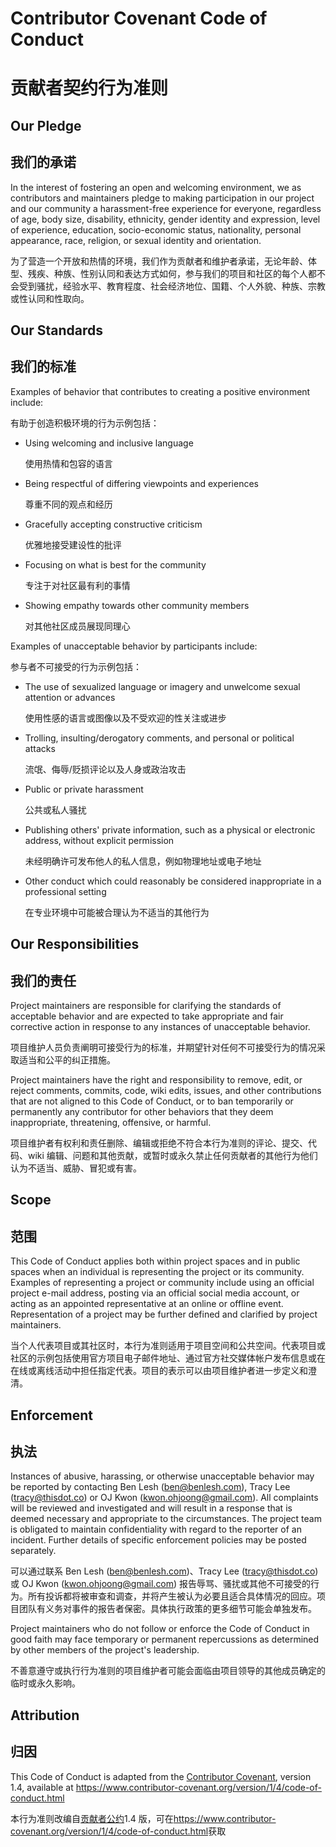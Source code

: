 # Contributor Covenant Code of Conduct

# 贡献者契约行为准则

## Our Pledge

## 我们的承诺

In the interest of fostering an open and welcoming environment, we as contributors and maintainers pledge to making participation in our project and our community a harassment-free experience for everyone, regardless of age, body size, disability, ethnicity, gender identity and expression, level of experience, education, socio-economic status, nationality, personal appearance, race, religion, or sexual identity and orientation.

为了营造一个开放和热情的环境，我们作为贡献者和维护者承诺，无论年龄、体型、残疾、种族、性别认同和表达方式如何，参与我们的项目和社区的每个人都不会受到骚扰，经验水平、教育程度、社会经济地位、国籍、个人外貌、种族、宗教或性认同和性取向。

## Our Standards

## 我们的标准

Examples of behavior that contributes to creating a positive environment include:

有助于创造积极环境的行为示例包括：

* Using welcoming and inclusive language

  使用热情和包容的语言

* Being respectful of differing viewpoints and experiences

  尊重不同的观点和经历

* Gracefully accepting constructive criticism

  优雅地接受建设性的批评

* Focusing on what is best for the community

  专注于对社区最有利的事情

* Showing empathy towards other community members

  对其他社区成员展现同理心

Examples of unacceptable behavior by participants include:

参与者不可接受的行为示例包括：

* The use of sexualized language or imagery and unwelcome sexual attention or advances

  使用性感的语言或图像以及不受欢迎的性关注或进步

* Trolling, insulting/derogatory comments, and personal or political attacks

  流氓、侮辱/贬损评论以及人身或政治攻击

* Public or private harassment

  公共或私人骚扰

* Publishing others' private information, such as a physical or electronic address, without explicit permission

  未经明确许可发布他人的私人信息，例如物理地址或电子地址

* Other conduct which could reasonably be considered inappropriate in a professional setting

  在专业环境中可能被合理认为不适当的其他行为

## Our Responsibilities

## 我们的责任

Project maintainers are responsible for clarifying the standards of acceptable behavior and are expected to take appropriate and fair corrective action in response to any instances of unacceptable behavior.

项目维护人员负责阐明可接受行为的标准，并期望针对任何不可接受行为的情况采取适当和公平的纠正措施。

Project maintainers have the right and responsibility to remove, edit, or reject comments, commits, code, wiki edits, issues, and other contributions that are not aligned to this Code of Conduct, or to ban temporarily or permanently any contributor for other behaviors that they deem inappropriate, threatening, offensive, or harmful.

项目维护者有权利和责任删除、编辑或拒绝不符合本行为准则的评论、提交、代码、wiki 编辑、问题和其他贡献，或暂时或永久禁止任何贡献者的其他行为他们认为不适当、威胁、冒犯或有害。

## Scope

## 范围

This Code of Conduct applies both within project spaces and in public spaces when an individual is representing the project or its community. Examples of representing a project or community include using an official project e-mail address, posting via an official social media account, or acting as an appointed representative at an online or offline event. Representation of a project may be further defined and clarified by project maintainers.

当个人代表项目或其社区时，本行为准则适用于项目空间和公共空间。代表项目或社区的示例包括使用官方项目电子邮件地址、通过官方社交媒体帐户发布信息或在在线或离线活动中担任指定代表。项目的表示可以由项目维护者进一步定义和澄清。

## Enforcement

## 执法

Instances of abusive, harassing, or otherwise unacceptable behavior may be reported by contacting Ben Lesh (ben@benlesh.com), Tracy Lee (tracy@thisdot.co) or OJ Kwon (kwon.ohjoong@gmail.com). All complaints will be reviewed and investigated and will result in a response that is deemed necessary and appropriate to the circumstances. The project team is obligated to maintain confidentiality with regard to the reporter of an incident. Further details of specific enforcement policies may be posted separately.

可以通过联系 Ben Lesh (ben@benlesh.com)、Tracy Lee (tracy@thisdot.co) 或 OJ Kwon (kwon.ohjoong@gmail.com) 报告辱骂、骚扰或其他不可接受的行为。所有投诉都将被审查和调查，并将产生被认为必要且适合具体情况的回应。项目团队有义务对事件的报告者保密。具体执行政策的更多细节可能会单独发布。

Project maintainers who do not follow or enforce the Code of Conduct in good faith may face temporary or permanent repercussions as determined by other members of the project's leadership.

不善意遵守或执行行为准则的项目维护者可能会面临由项目领导的其他成员确定的临时或永久影响。

## Attribution

## 归因

This Code of Conduct is adapted from the [Contributor Covenant][homepage], version 1.4, available at <https://www.contributor-covenant.org/version/1/4/code-of-conduct.html>

本行为准则改编自[贡献者公约][homepage]1.4 版，可在<https://www.contributor-covenant.org/version/1/4/code-of-conduct.html>获取

[homepage]: https://www.contributor-covenant.org
